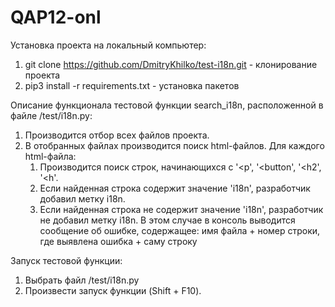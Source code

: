 # QAP12-onl

Установка проекта на локальный компьютер:
1. git clone https://github.com/DmitryKhilko/test-i18n.git - клонирование проекта
2. pip3 install -r requirements.txt - установка пакетов

Описание функционала тестовой функции search_i18n, расположенной в файле /test/i18n.py:

1. Производится отбор всех файлов проекта.
2. В отобранных файлах производится поиск html-файлов. Для каждого html-файла:
   1. Производится поиск строк, начинающихся с '<p', '<button', '<h2',
        '<h'.
   2. Если найденная строка содержит значение 'i18n', разработчик добавил метку i18n.
   3. Если найденная строка не содержит значение 'i18n', разработчик не добавил
        метку i18n. В этом случае в консоль выводится сообщение об ошибке, содержащее:
        имя файла + номер строки, где выявлена ошибка + саму строку

Запуск тестовой функции:
1. Выбрать файл /test/i18n.py
2. Произвести запуск функции (Shift + F10). 
